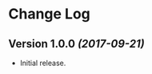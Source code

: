 Change Log
==========

Version 1.0.0 *(2017-09-21)*
----------------------------

 * Initial release.
